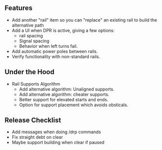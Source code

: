 ## Features

- Add another "rail" item so you can "replace" an existing rail to build the alternative path
- Add a UI when DPR is active, giving a few options:
    - rail spacing
    - Signal spacing
    - Behavior when left turns fail.
- Add automatic power poles between rails.
- Verify functionality with non-standard rails.

## Under the Hood

- Rail Supports Algorithm
    - Add alternative algorithm: Unaligned supports.
    - Add alternative algorithm: cheater supports.
    - Better support for elevated starts and ends.
    - Option for support placement which avoids obsticals.


## Release Checklist
- Add messages when doing /drp commands
- Fix straight debt on clear
- Maybe support building when clear if paused
